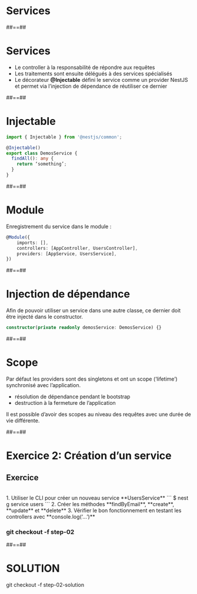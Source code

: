 <!-- .slide: class="transition-orange sfeir-bg-white-4" -->

# Services

##==##
# Services
* Le controller à la responsabilité de répondre aux requêtes
* Les traitements sont ensuite délégués à des services spécialisés
* Le décorateur **@Injectable** défini le service comme un provider NestJS et permet via l’injection de dépendance de réutiliser ce dernier


##==##
<!-- .slide: class="with-code" -->

# Injectable
```typescript
import { Injectable } from '@nestjs/common';

@Injectable()
export class DemosService {
  findAll(): any {
    return ‘something’;
  }
}
```

##==##
<!-- .slide: class="with-code" -->

# Module

Enregistrement du service dans le module :
```typescript
@Module({ 
    imports: [], 
    controllers: [AppController, UsersController], 
    providers: [AppService, UsersService], 
})
```

##==##
<!-- .slide: class="with-code" -->

# Injection de dépendance
Afin de pouvoir utiliser un service dans une autre classe, ce dernier doit être injecté dans le constructor.
```typescript
constructor(private readonly demosService: DemosService) {}
```

##==##
# Scope
Par défaut les providers sont des singletons et ont un scope (‘lifetime’) synchronisé avec l’application.
* résolution de dépendance pendant le bootstrap
* destruction à la fermeture de l’application

Il est possible d’avoir des scopes au niveau des requêtes avec une durée de vie différente.


##==##
<!-- .slide: class="exercice sfeir-bg-pink" -->

# Exercice 2: Création d’un service
## Exercice

<br>
1. Utiliser le CLI pour créer un nouveau service **UsersService**
   ```
    $ nest g service users
  ```
2. Créer les méthodes **findByEmail**, **create**, **update** et **delete**
3. Vérifier le bon fonctionnement en testant les controllers avec **console.log(‘...’)**
<br>

### git checkout -f step-02

##==##
<!-- .slide: class="sfeir-bg-white-4" -->

# SOLUTION
  <div class="full-center">git checkout -f step-02-solution</div>

